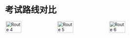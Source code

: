 # 考试路线对比

<style>
.image-column-container {
  display: flex;
  flex-direction: row;
  width: 100%;
  justify-content: space-around; /* Distribute items evenly */
  align-items: flex-start; /* Center images vertically */
  flex-wrap: wrap; /* Allow images to wrap to the next line if needed */
  gap: 1%; /* Add some space between images */
}
.image-column-container img {
  width: 32%; /* Adjust width to fit three images in a row with gaps */
  height: auto;
  /* margin-bottom: 10px; /* Removed as gap is used */
}
</style>

<div class="image-column-container">
  <img src="./images/4.jpg" alt="Route 4">
  <img src="./images/5.jpg" alt="Route 5">
  <img src="./images/6.jpg" alt="Route 6">
</div>